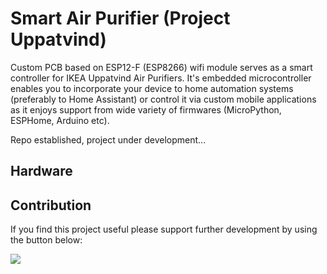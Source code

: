 # Smart Air Purifier (Project Uppatvind)
Custom PCB based on ESP12-F (ESP8266) wifi module serves as a smart controller for IKEA Uppatvind Air Purifiers. It's embedded microcontroller enables you to incorporate your device to home automation systems (preferably to Home Assistant) or control it via custom mobile applications as it enjoys support from wide variety of firmwares (MicroPython, ESPHome, Arduino etc).

Repo established, project under development...


## Hardware




## Contribution

If you find this project useful please support further development by using the button below:

<a href="https://www.buymeacoffee.com/gergohorvath"><img src="https://img.buymeacoffee.com/button-api/?text=Buy me a coffee&emoji=&slug=gergohorvath&button_colour=FFDD00&font_colour=000000&font_family=Cookie&outline_colour=000000&coffee_colour=ffffff" /></a>

